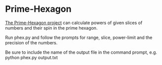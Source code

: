 # Prime-Hexagon

[The Prime-Hexagon project](https://github.com/tsgallion/prime-hexagon) can calculate powers of given slices of numbers and their spin in the prime hexagon.

Run phex.py and follow the prompts for range, slice, power-limit and the precision of the numbers.

Be sure to include the name of the output file in the command prompt, e.g. python phex.py output.txt
